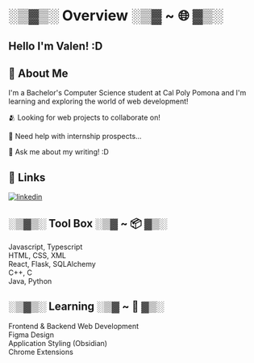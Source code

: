 <style>h1 { border-bottom: 0; } </style>
# ░▒▓▒░ Overview ░▒▓ ~ 🌐 ▓▒░
## Hello I'm Valen! :D


## 📡 About Me
I'm a Bachelor's Computer Science student at Cal Poly Pomona and I'm learning and exploring the world of web development!

🫂 Looking for web projects to collaborate on!

📨 Need help with internship prospects...

📝 Ask me about my writing! :D

## 🔗 Links
[![linkedin](https://img.shields.io/badge/linkedin-0A66C2?style=for-the-badge&logo=linkedin&logoColor=white)](https://www.linkedin.com/in/vdeleon-ca/)

## ░▒▓▒░ Tool Box ░▒▓ ~ 📦 ▓▒░
Javascript, Typescript     
HTML, CSS, XML     
React, Flask, SQLAlchemy    
C++, C    
Java, Python
## ░▒▓▒░ Learning ░▒▓ ~ 🌱 ▓▒░     
Frontend & Backend Web Development     
Figma Design               
Application Styling (Obsidian)  
Chrome Extensions  
